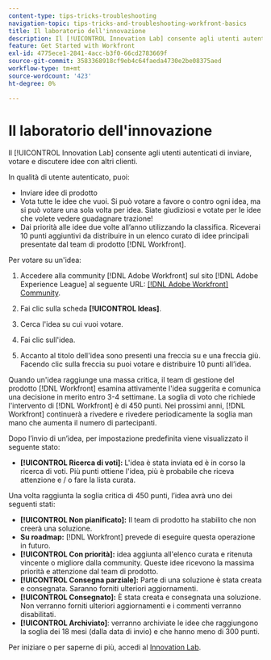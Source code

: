 ```yaml
---
content-type: tips-tricks-troubleshooting
navigation-topic: tips-tricks-and-troubleshooting-workfront-basics
title: Il laboratorio dell'innovazione
description: Il [!UICONTROL Innovation Lab] consente agli utenti autenticati di inviare, votare e discutere idee con altri clienti.
feature: Get Started with Workfront
exl-id: 4775ece1-2841-4acc-b3f0-66cd2783669f
source-git-commit: 3583368918cf9eb4c64faeda4730e2be08375aed
workflow-type: tm+mt
source-wordcount: '423'
ht-degree: 0%

---
```


# Il laboratorio dell&#39;innovazione

Il [!UICONTROL Innovation Lab] consente agli utenti autenticati di inviare, votare e discutere idee con altri clienti.

In qualità di utente autenticato, puoi:

* Inviare idee di prodotto
* Vota tutte le idee che vuoi. Si può votare a favore o contro ogni idea, ma si può votare una sola volta per idea. Siate giudiziosi e votate per le idee che volete vedere guadagnare trazione!
* Dai priorità alle idee due volte all’anno utilizzando la classifica. Riceverai 10 punti aggiuntivi da distribuire in un elenco curato di idee principali presentate dal team di prodotto [!DNL Workfront].

Per votare su un&#39;idea:

1. Accedere alla community [!DNL Adobe Workfront] sul sito [!DNL Adobe Experience League] al seguente URL: [[!DNL Adobe Workfront] Community](https://experienceleaguecommunities.adobe.com/t5/workfront/ct-p/workfront).

1. Fai clic sulla scheda **[!UICONTROL Ideas]**.

1. Cerca l&#39;idea su cui vuoi votare.
1. Fai clic sull&#39;idea.
1. Accanto al titolo dell&#39;idea sono presenti una freccia su e una freccia giù. Facendo clic sulla freccia su puoi votare e distribuire 10 punti all’idea.

Quando un&#39;idea raggiunge una massa critica, il team di gestione del prodotto [!DNL Workfront] esamina attivamente l&#39;idea suggerita e comunica una decisione in merito entro 3-4 settimane. La soglia di voto che richiede l&#39;intervento di [!DNL Workfront] è di 450 punti. Nei prossimi anni, [!DNL Workfront] continuerà a rivedere e rivedere periodicamente la soglia man mano che aumenta il numero di partecipanti.

Dopo l’invio di un’idea, per impostazione predefinita viene visualizzato il seguente stato:

* **[!UICONTROL Ricerca di voti]:** L&#39;idea è stata inviata ed è in corso la ricerca di voti. Più punti ottiene l&#39;idea, più è probabile che riceva attenzione e / o fare la lista curata.

Una volta raggiunta la soglia critica di 450 punti, l’idea avrà uno dei seguenti stati:

* **[!UICONTROL Non pianificato]:** Il team di prodotto ha stabilito che non creerà una soluzione.
* **Su roadmap:** [!DNL Workfront] prevede di eseguire questa operazione in futuro.
* **[!UICONTROL Con priorità]:** idea aggiunta all&#39;elenco curata e ritenuta vincente o migliore dalla community. Queste idee ricevono la massima priorità e attenzione dal team di prodotto.
* **[!UICONTROL Consegna parziale]:** Parte di una soluzione è stata creata e consegnata. Saranno forniti ulteriori aggiornamenti.
* **[!UICONTROL Consegnato]:** È stata creata e consegnata una soluzione. Non verranno forniti ulteriori aggiornamenti e i commenti verranno disabilitati.
* **[!UICONTROL Archiviato]**: verranno archiviate le idee che raggiungono la soglia dei 18 mesi (dalla data di invio) e che hanno meno di 300 punti.

Per iniziare o per saperne di più, accedi al [Innovation Lab](https://experienceleaguecommunities.adobe.com/t5/workfront/ct-p/workfront).
